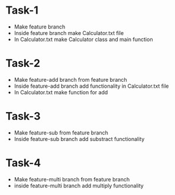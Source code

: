 # Task-1
 - Make feature branch
 - Inside feature branch make Calculator.txt file
 - In Calculator.txt make Calculator class and main function

# Task-2
 - Make feature-add branch from feature branch
 - Inside feature-add branch add functionality in Calculator.txt file
 - In Calculator.txt make function for add

# Task-3
 - Make feature-sub from feature branch
 -  Inside feature-sub branch add substract functionality

# Task-4
 - Make feature-multi branch from feature branch
 - inside feature-multi branch add multiply functionality
